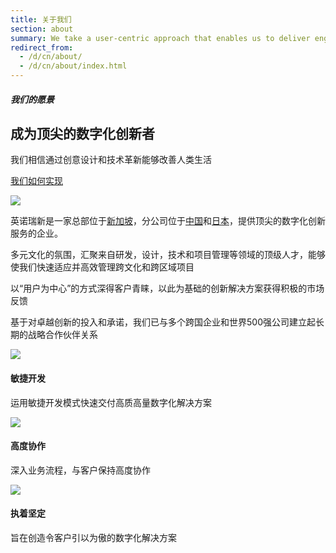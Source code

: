```yaml
---
title: 关于我们
section: about
summary: We take a user-centric approach that enables us to deliver engaging creative solutions to our clients worldwide. We have offices in Singapore, China, and Japan. a global digital systems innovator with offices in Singapore, China, and Japan. Through our user-centric ethos, we have deliver engaging creative solutions that produce business results. 
redirect_from:
  - /d/cn/about/
  - /d/cn/about/index.html
---
```

	
<section>
  <div class="row">
    <div class="col-t3 col-m5 col-l8">
      <h5 class="section-title">我们的愿景</h5>
      <h2>成为顶尖的数字化创新者</h2>
      <p>我们相信通过创意设计和技术革新能够改善人类生活</p>
      <p><a href="{{ site.baseurl }}/cn/capabilities/" title="Our Capabilities"><i class="fa fa-angle-right"></i> 我们如何实现</a></p>
    </div>
    <div class="col-t3 col-m3 col-l4">
      <img src="{{site.baseurl}}/assets/img/about/about_vision.png">
    </div>
  </div>
</section>
      
<section>
  <div class="container">
    <div class="row">
      <div class="col-12">
      <p class="lead">英诺瑞新是一家总部位于<a href="{{ site.baseurl }}/cn/contact/" title="联系我们">新加坡</a>，分公司位于<a href="{{ site.baseurl }}/cn/contact/" title="联系我们">中国</a>和<a href="{{ site.baseurl }}/cn/contact/" title="联系我们">日本</a>，提供顶尖的数字化创新服务的企业。</p>
      </div>
    </div>
    <div class="row">
      <div class="col-t3">
        <p>多元文化的氛围，汇聚来自研发，设计，技术和项目管理等领域的顶级人才，能够使我们快速适应并高效管理跨文化和跨区域项目</p>
      </div>
      <div class="col-t3">
        <p>以“用户为中心”的方式深得客户青睐，以此为基础的创新解决方案获得积极的市场反馈</p>
      </div>
    </div>
    <div class="row">
      <p>基于对卓越创新的投入和承诺，我们已与多个跨国企业和世界500强公司建立起长期的战略合作伙伴关系</p>
    </div>
  </div>
</section>
    
<section>
  <div class="container">
    <div class="row">
      <div class="col-s4 col-t4 shift-t1 col-l4 shift-l0 centered">
        <img src="{{site.baseurl}}/assets/img/about/about_agile.png">
        <h4>敏捷开发</h4>
        <p>运用敏捷开发模式快速交付高质高量数字化解决方案</p>
      </div>
      <div class="col-s4 col-t3 col-l4 centered">
        <img src="{{site.baseurl}}/assets/img/about/about_collaborative.png">
        <h4>高度协作</h4>
        <p>深入业务流程，与客户保持高度协作</p>
      </div>
      <div class="col-s4 col-t3 col-l4 centered">
        <img src="{{site.baseurl}}/assets/img/about/about_determined.png">
        <h4>执着坚定</h4>
        <p>旨在创造令客户引以为傲的数字化解决方案</p>
      </div>
    </div>
  </div>
</section> 